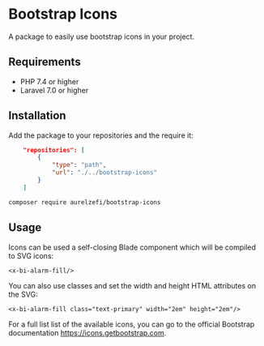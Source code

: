 # Bootstrap Icons
A package to easily use bootstrap icons in your project.

## Requirements

- PHP 7.4 or higher
- Laravel 7.0 or higher

## Installation

Add the package to your repositories and the require it:
```json
    "repositories": [
        {
            "type": "path",
            "url": "./../bootstrap-icons"
        }
    ]
```

```bash
composer require aurelzefi/bootstrap-icons
```

## Usage

Icons can be used a self-closing Blade component which will be compiled to SVG icons:

```blade
<x-bi-alarm-fill/>
```

You can also use classes and set the width and height HTML attributes on the SVG:

```blade
<x-bi-alarm-fill class="text-primary" width="2em" height="2em"/>
```

For a full list list of the available icons, you can go to the official Bootstrap documentation https://icons.getbootstrap.com.

